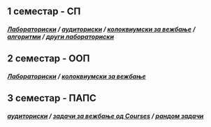 ## 1 семестар - СП
##### [Лабораториски](https://github.com/krembanan4e/Materijali-za-na-fakultet/tree/main/SP/labs) / [аудиториски](https://github.com/krembanan4e/Materijali-za-na-fakultet/tree/main/SP/auditoriski) / [колоквиумски за вежбање](https://github.com/krembanan4e/Materijali-za-na-fakultet/tree/main/SP/za%20vezhbanje) / [алгоритми](https://github.com/krembanan4e/Materijali-za-na-fakultet/tree/main/SP/random) / [други лабораториски](https://github.com/krembanan4e/Materijali-za-na-fakultet/tree/main/SP/dopolnitelni%20labs)
## 2 семестар - ООП
##### [Лабораториски](https://github.com/krembanan4e/Materijali-za-na-fakultet/tree/main/OOP/labs) / [колоквиумски за вежбање](https://github.com/krembanan4e/Materijali-za-na-fakultet/tree/main/OOP/kolokviumski)
## 3 семестар - ПАПС
##### [аудиториски](https://github.com/krembanan4e/Materijali-za-na-fakultet/tree/main/PAPS/auditoriski) / [задачи за вежбање од Courses](https://github.com/krembanan4e/Materijali-za-na-fakultet/tree/main/PAPS/zadaci) /  [рандом задачи](https://github.com/krembanan4e/Materijali-za-na-fakultet/tree/main/PAPS/random)
